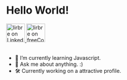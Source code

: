 <h1>Hello World!</h1>

<div align="left">
<a href="https://www.linkedin.com/in/lirbre/">
  <img alt="lirbre on LinkedIn" src="https://user-images.githubusercontent.com/86065449/132470182-2920d244-fe5f-45c1-b5f6-10112753b1c7.png" style="width:50px" />
</a>
<a href="https://www.freecodecamp.org/lirbre">
  <img alt="lirbre on freeCodeCamp" src="https://user-images.githubusercontent.com/86065449/132470389-831800ca-2502-44d6-886c-645ed2d4ec40.png" style="width:50px" />
</a>
</div>
  
<br>

- 🌱 I’m currently learning Javascript.
- 💬 Ask me about anything. :)
- 🛠 Currently working on a attractive profile.
